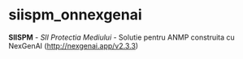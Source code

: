 # siispm_onnexgenai

**SIISPM** - *SII Protectia Mediului* - Solutie pentru ANMP construita cu NexGenAI (http://nexgenai.app/v2.3.3)



